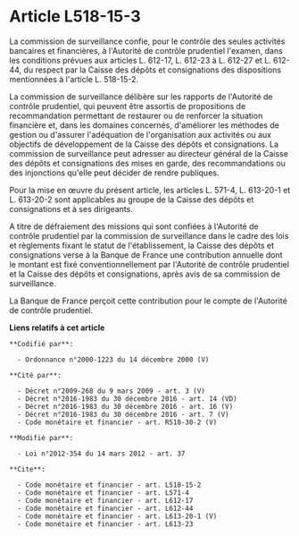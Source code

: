 # Article L518-15-3

La commission de surveillance confie, pour le contrôle des seules activités bancaires et financières, à l'Autorité de
contrôle prudentiel l'examen, dans les conditions prévues aux articles L. 612-17, 
L. 612-23 à L. 612-27 et L. 612-44, du respect par la Caisse des dépôts et consignations des dispositions mentionnées à
l'article L. 518-15-2. 

La commission de surveillance délibère sur les rapports de l'Autorité de contrôle prudentiel, qui peuvent être assortis de
propositions de recommandation permettant de restaurer ou de renforcer la situation financière et, dans les domaines
concernés, d'améliorer les méthodes de gestion ou d'assurer l'adéquation de l'organisation aux activités ou aux objectifs de
développement de la Caisse des dépôts et consignations. La commission de surveillance peut adresser au directeur général de
la Caisse des dépôts et consignations des mises en garde, des recommandations ou des injonctions qu'elle peut décider de
rendre publiques. 

Pour la mise en œuvre du présent article, les articles L. 571-4, 
L. 613-20-1 et L. 613-20-2 sont applicables au groupe de la Caisse des dépôts et consignations et à ses dirigeants. 

A titre de défraiement des missions qui sont confiées à l'Autorité de contrôle prudentiel par la commission de surveillance
dans le cadre des lois et règlements fixant le statut de l'établissement, la Caisse des dépôts et consignations verse à la
Banque de France une contribution annuelle dont le montant est fixé conventionnellement par l'Autorité de contrôle prudentiel
et la Caisse des dépôts et consignations, après avis de sa commission de surveillance. 

La Banque de France perçoit cette contribution pour le compte de l'Autorité de contrôle prudentiel.

**Liens relatifs à cet article**

	**Codifié par**:

	  - Ordonnance n°2000-1223 du 14 décembre 2000 (V)

	**Cité par**:

	  - Décret n°2009-268 du 9 mars 2009 - art. 3 (V)
	  - Décret n°2016-1983 du 30 décembre 2016 - art. 14 (VD)
	  - Décret n°2016-1983 du 30 décembre 2016 - art. 16 (V)
	  - Décret n°2016-1983 du 30 décembre 2016 - art. 7 (V)
	  - Code monétaire et financier - art. R518-30-2 (V)

	**Modifié par**:

	  - Loi n°2012-354 du 14 mars 2012 - art. 37

	**Cite**:

	  - Code monétaire et financier - art. L518-15-2
	  - Code monétaire et financier - art. L571-4
	  - Code monétaire et financier - art. L612-17
	  - Code monétaire et financier - art. L612-44
	  - Code monétaire et financier - art. L613-20-1 (V)
	  - Code monétaire et financier - art. L613-23
